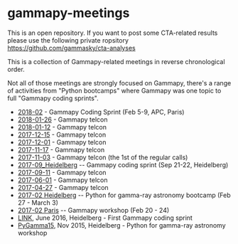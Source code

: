 # gammapy-meetings

This is an open repository. If you want to post some CTA-related results please use the following private ropsitory
https://github.com/gammasky/cta-analyses


This is a collection of Gammapy-related meetings in reverse chronological order.

Not all of those meetings are strongly focused on Gammapy, there's a range of
activities from "Python bootcamps" where Gammapy was one topic to full "Gammapy
coding sprints".

* [2018-02](2018-02-05/README.md) - Gammapy Coding Sprint (Feb 5-9, APC, Paris)
* [2018-01-26](2018-01-26/README.md) - Gammapy telcon
* [2018-01-12](2018-01-12/README.md) - Gammapy telcon
* [2017-12-15](2017-12-15/README.md) - Gammapy telcon
* [2017-12-01](2017-12-01/README.md) - Gammapy telcon
* [2017-11-17](2017-11-17/README.md) - Gammapy telcon
* [2017-11-03](2017-11-03/README.md) - Gammapy telcon (the 1st of the regular calls)
* [2017-09_Heidelberg](2017-09_Heidelberg.md) -- Gammapy coding sprint (Sep 21-22, Heidelberg)
* [2017-09-11](2017-09-11/README.md) - Gammapy telcon
* [2017-06-01](2017-06-01/README.md) - Gammapy telcon
* [2017-04-27](2017-04-27/README.md) - Gammapy telcon
* [2017-02 Heidelberg](2017-02_Heidelberg.md) -- Python for gamma-ray astronomy bootcamp (Feb 27 - March 3)
* [2017-02 Paris](2017-02_Paris.md) -- Gammapy workshop (Feb 20 - 24)
* [LINK](https://github.com/gammapy/gammapy/wiki/Gammapy-coding-sprint-1), June 2016, Heidelberg - First Gammapy coding sprint
* [PyGamma15](http://gammapy.github.io/PyGamma15/), Nov 2015, Heidelberg - Python for gamma-ray astronomy workshop
